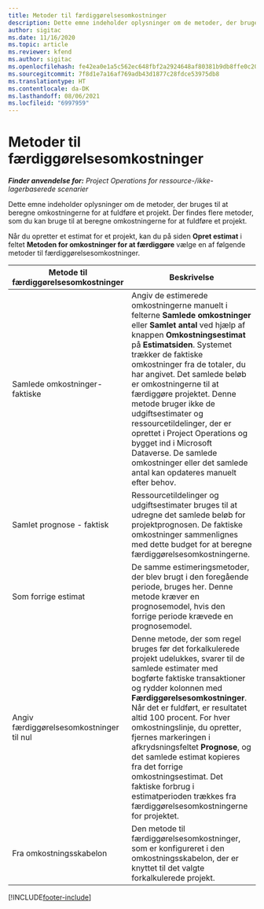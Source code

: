 ```yaml
---
title: Metoder til færdiggørelsesomkostninger
description: Dette emne indeholder oplysninger om de metoder, der bruges til at beregne omkostningerne for at fuldføre et projekt.
author: sigitac
ms.date: 11/16/2020
ms.topic: article
ms.reviewer: kfend
ms.author: sigitac
ms.openlocfilehash: fe42ea0e1a5c562ec648fbf2a2924648af80381b9db8ffe0c209cb5247bb2ba2
ms.sourcegitcommit: 7f8d1e7a16af769adb43d1877c28fdce53975db8
ms.translationtype: HT
ms.contentlocale: da-DK
ms.lasthandoff: 08/06/2021
ms.locfileid: "6997959"
---
```

# <a name="cost-to-complete-methods"></a>Metoder til færdiggørelsesomkostninger

_**Finder anvendelse for:** Project Operations for ressource-/ikke-lagerbaserede scenarier_

Dette emne indeholder oplysninger om de metoder, der bruges til at beregne omkostningerne for at fuldføre et projekt. Der findes flere metoder, som du kan bruge til at beregne omkostningerne for at fuldføre et projekt. 

Når du opretter et estimat for et projekt, kan du på siden **Opret estimat** i feltet **Metoden for omkostninger for at færdiggøre** vælge en af følgende metoder til færdiggørelsesomkostninger.

| Metode til færdiggørelsesomkostninger    | Beskrivelse                                                                                                                                                                                                                                                                                                                                                                                                                                                                                        |
|------------------------------|----------------------------------------------------------------------------------------------------------------------------------------------------------------------------------------------------------------------------------------------------------------------------------------------------------------------------------------------------------------------------------------------------------------------------------------------------------------------------------------------------|
| Samlede omkostninger-faktiske            | Angiv de estimerede omkostningerne manuelt i felterne **Samlede omkostninger** eller **Samlet antal** ved hjælp af knappen **Omkostningsestimat** på **Estimatsiden**. Systemet trækker de faktiske omkostninger fra de totaler, du har angivet. Det samlede beløb er omkostningerne til at færdiggøre projektet. Denne metode bruger ikke de udgiftsestimater og ressourcetildelinger, der er oprettet i Project Operations og bygget ind i Microsoft Dataverse. De samlede omkostninger eller det samlede antal kan opdateres manuelt efter behov.  |
| Samlet prognose - faktisk        | Ressourcetildelinger og udgiftsestimater bruges til at udregne det samlede beløb for projektprognosen. De faktiske omkostninger sammenlignes med dette budget for at beregne færdiggørelsesomkostningerne.                                                                                                                                                                                                                                                                          |
| Som forrige estimat         | De samme estimeringsmetoder, der blev brugt i den foregående periode, bruges her. Denne metode kræver en prognosemodel, hvis den forrige periode krævede en prognosemodel.                                                                                                                                                                                                                                                                                                                           |
| Angiv færdiggørelsesomkostninger til nul | Denne metode, der som regel bruges før det forkalkulerede projekt udelukkes, svarer til de samlede estimater med bogførte faktiske transaktioner og rydder kolonnen med **Færdiggørelsesomkostninger**. Når det er fuldført, er resultatet altid 100 procent. For hver omkostningslinje, du opretter, fjernes markeringen i afkrydsningsfeltet **Prognose**, og det samlede estimat kopieres fra det forrige omkostningsestimat. Det faktiske forbrug i estimatperioden trækkes fra færdiggørelsesomkostningerne for projektet.              |
| Fra omkostningsskabelon           | Den metode til færdiggørelsesomkostninger, som er konfigureret i den omkostningsskabelon, der er knyttet til det valgte forkalkulerede projekt.                                                                                                                                                                                                                                                                                                                                                                          |


[!INCLUDE[footer-include](../includes/footer-banner.md)]